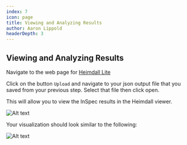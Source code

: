 ```yaml
---
index: 7
icon: page
title: Viewing and Analyzing Results
author: Aaron Lippold
headerDepth: 3
---
```


## Viewing and Analyzing Results

Navigate to the web page for [Heimdall Lite](https://heimdall-lite.mitre.org/)

Click on the button `Upload` and navigate to your json output file that you saved from your previous step. Select that file then click open.

This will allow you to view the InSpec results in the Heimdall viewer.

![Alt text](../assets/img/Heimdall_Load.png)

Your visualization should look similar to the following:

![Alt text](../assets/img/Heimdall_Results.png)
